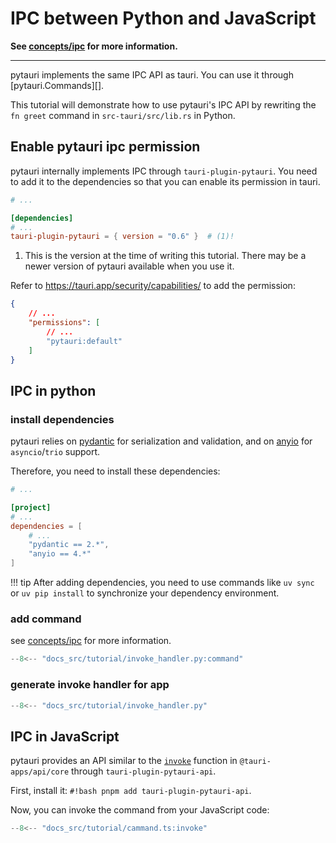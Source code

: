 # IPC between Python and JavaScript

**See [concepts/ipc](../concepts/ipc.md) for more information.**

---

pytauri implements the same IPC API as tauri. You can use it through [pytauri.Commands][].

This tutorial will demonstrate how to use pytauri's IPC API by rewriting the `fn greet` command in `src-tauri/src/lib.rs` in Python.

## Enable pytauri ipc permission

pytauri internally implements IPC through `tauri-plugin-pytauri`.
You need to add it to the dependencies so that you can enable its permission in tauri.

```toml title="src-tauri/Cargo.toml"
# ...

[dependencies]
# ...
tauri-plugin-pytauri = { version = "0.6" }  # (1)!
```

1. This is the version at the time of writing this tutorial. There may be a newer version of pytauri available when you use it.

Refer to <https://tauri.app/security/capabilities/> to add the permission:

```json title="src-tauri/capabilities/default.json"
{
    // ...
    "permissions": [
        // ...
        "pytauri:default"
    ]
}
```

## IPC in python

### install dependencies

pytauri relies on [pydantic](https://github.com/pydantic/pydantic) for serialization and validation, and on [anyio](https://github.com/agronholm/anyio) for `asyncio`/`trio` support.

Therefore, you need to install these dependencies:

```toml title="src-tauri/pyproject.toml"
# ...

[project]
# ...
dependencies = [
    # ...
    "pydantic == 2.*",
    "anyio == 4.*"
]
```

!!! tip
    After adding dependencies, you need to use commands like `uv sync` or `uv pip install` to synchronize your dependency environment.

### add command

see [concepts/ipc](../concepts/ipc.md) for more information.

```python title="src-tauri/python/__init__.py"
--8<-- "docs_src/tutorial/invoke_handler.py:command"
```

### generate invoke handler for app

```python title="src-tauri/python/__init__.py"
--8<-- "docs_src/tutorial/invoke_handler.py"
```

## IPC in JavaScript

pytauri provides an API similar to the [`invoke`](https://tauri.app/reference/javascript/api/namespacecore/#invoke) function in `@tauri-apps/api/core` through `tauri-plugin-pytauri-api`.

First, install it: `#!bash pnpm add tauri-plugin-pytauri-api`.

Now, you can invoke the command from your JavaScript code:

```ts title="src/main.ts"
--8<-- "docs_src/tutorial/cammand.ts:invoke"
```
